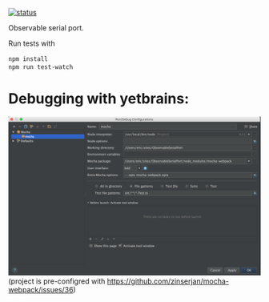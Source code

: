 
[![status](https://travis-ci.org/epinxteren/ObservableSerialPort.svg?branch=master)](https://travis-ci.org/epinxteren/ObservableSerialPort)

Observable serial port.

Run tests with 

    npm install
    npm run test-watch

# Debugging with yetbrains:

![debug](./yetbrains-debug.png)
(project is pre-configred with https://github.com/zinserjan/mocha-webpack/issues/36)

